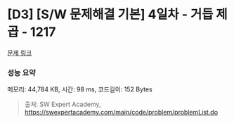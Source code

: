 # [D3] [S/W 문제해결 기본] 4일차 - 거듭 제곱 - 1217 

[문제 링크](https://swexpertacademy.com/main/code/problem/problemDetail.do?contestProbId=AV14dUIaAAUCFAYD) 

### 성능 요약

메모리: 44,784 KB, 시간: 98 ms, 코드길이: 152 Bytes



> 출처: SW Expert Academy, https://swexpertacademy.com/main/code/problem/problemList.do